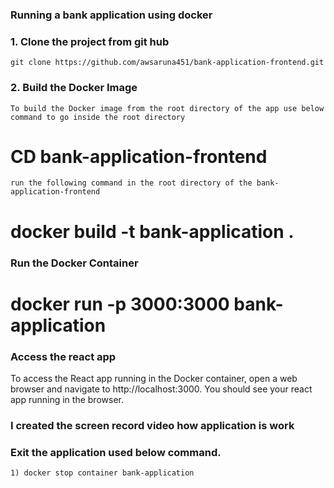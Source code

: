 ### Running a bank application using docker
 
### 1. Clone the project from git hub
    git clone https://github.com/awsaruna451/bank-application-frontend.git

### 2. Build the Docker Image
    To build the Docker image from the root directory of the app use below command to go inside the root directory
#   CD bank-application-frontend
    run the following command in the root directory of the bank-application-frontend
#   docker build -t bank-application .  
    

### Run the Docker Container
 # docker run -p 3000:3000 bank-application
    
### Access the react app
To access the React app running in the Docker container, open a web browser and navigate to http://localhost:3000. You should see your react app running in the browser.

### I created the screen record video how application is work

### Exit the application used below command.
    1) docker stop container bank-application





